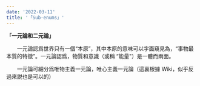 ```yaml
---
date: '2022-03-11'
title: '「Sub-enums」'
---
```


**「一元論和二元論」**

&emsp;&emsp;一元論認爲世界只有一個“本原”，其中本原的意味可以字面窺見為，“事物最本質的特徵”。一元論認爲，物質和意識（或稱 “能量"）是一體而兩面。

&emsp;&emsp;一元論可細分爲唯物主義一元論，唯心主義一元論（這裏根據 Wiki，似乎反過來説也是可以的）